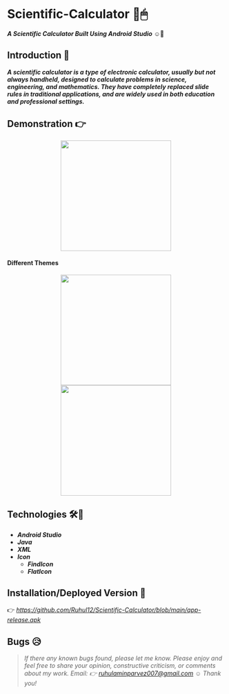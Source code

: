 # Scientific-Calculator :calling:🖱
__*A Scientific Calculator Built Using Android Studio*__ ☺🤞

## Introduction 🔗
__*A scientific calculator is a type of electronic calculator, usually but not always handheld, designed to calculate problems in science, engineering, and mathematics. They have completely replaced slide rules in traditional applications, and are widely used in both education and professional settings.*__

## Demonstration 👉

<p align="center">
  <img width="256" src="https://github.com/Ruhul12/Scientific-Calculator/blob/main/Sci-Calc.gif">
</p>


<div align="center">
  <h4 align="left">Different Themes</h4>
  <img width="256" src="https://github.com/Ruhul12/Scientific-Calculator/blob/main/img/design-3.png">
  <img width="256" src="https://github.com/Ruhul12/Scientific-Calculator/blob/main/img/design.png">
</div>
                                                                  
## Technologies 🛠🚀

* __*Android Studio*__
* __*Java*__
* __*XML*__
* __*Icon*__
  * __*FindIcon*__
  * __*FlatIcon*__

## Installation/Deployed Version 💉

 👉 *https://github.com/Ruhul12/Scientific-Calculator/blob/main/app-release.apk*

## Bugs 😥

> *If there any known bugs found, please let me know.*
> *Please enjoy
and feel free to share your opinion, constructive criticism, or comments about my work. Email: 👉 ruhulaminparvez007@gmail.com ☺ Thank you!* 
 
